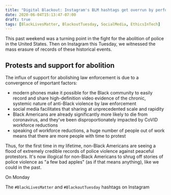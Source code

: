```yaml
---
title: "Digital Blackout: Instagram's BLM hashtags get overrun by performative wokeness"
date: 2020-06-04T15:13:47-07:00
draft: true
tags: [BlackLivesMatter, BlackoutTuesday, SocialMedia, EthicsInTech]
---
```


This past weekend was a turning point in the fight for the abolition of police in the United States.
Then on Instagram this Tuesday, we witnessed the mass erasure of records of these historical events.

<!--more-->

## Protests and support for abolition

The influx of support for abolishing law enforcement is due to a convergence of important factors:

- modern phones make it possible for the Black community to easily record and share high-definition video evidence of the chronic, systemic nature of anti-Black violence by law enforcement
- social media facilitates that sharing at unprecedented scale and rapidity
- Black Americans are already significantly more likely to die from coronavirus, and they've been disproportionately impacted by CoVID workforce reductions
- speaking of workforce reductions, a huge number of people out of work means that there are more people with time to protest

Thus, for the first time in my lifetime, non-Black Americans are seeing a flood of extremely credible records of police violence against peaceful protestors.
It's now illogical for non-Black Americans to shrug off stories of police violence as "a few bad apples" (as if that means anything), like we could in the past.


On Monday

The `#BlackLivesMatter` and `#BlackoutTuesday` hashtags on Instagram
